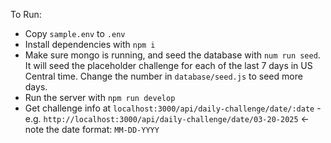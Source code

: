 To Run:
- Copy `sample.env` to `.env`
- Install dependencies with `npm i`
- Make sure mongo is running, and seed the database with `num run seed`. It will seed the placeholder challenge for each of the last 7 days in US Central time. Change the number in `database/seed.js` to seed more days.
- Run the server with `npm run develop`
- Get challenge info at `localhost:3000/api/daily-challenge/date/:date` - e.g. `http://localhost:3000/api/daily-challenge/date/03-20-2025` <- note the date format: `MM-DD-YYYY`
